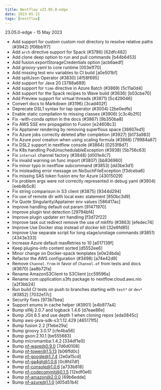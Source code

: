 ```yaml
---
title: Nextflow v23.05.0-edge
date: 2023-05-15
tags: [nextflow]
---
```


23.05.0-edge - 15 May 2023
- Add support for custom custom root directory to resolve relative paths (#3942) [f06bb1f7]
- Add `arch` directive support for Spack (#3786) [62dfc482]
- Add clone deep option to run and pull commands [b44b6453]
- Add fusion.exportStorageCredentials option [acb6aedf]
- Add groovy-yaml to core runtime [003e1f70]
- Add missing test env variables to CI build [a0e501bf]
- Add splitJson Operator (#3830) [4f58f695]
- Add support for Java 20 [3788a689]
- Add support for `time` directive in Azure Batch (#3869) [5c11a0d4]
- Add support for the Spack recipes to Wave build (#3636) [b03cbe70]
- Add Preview support for virtual threads (#3871) [5c429046]
- Convert docs to Markdown (#3196) [3cad402f]
- Deprecate DSL1 syntax for tap operator (#3004) [2be0edfe]
- Enable static compilation to missing classes (#3906) [c3c4b2f0]
- Fix -with-conda option in the docs (#3867) [9b350ba8]
- Fix AWS SSE env propagation to Fusion [e24608c3]
- Fix Apptainer rendering by removing superflous space [36607ed1]
- Fix Azure jobs correctly deleted after completion (#3927) [b173a983]
- Fix Azure pool creation when using scaling formula (#3868) [79984a87]
- Fix DSL2 support in nextflow console (#3864) [0253f8d7]
- Fix K8s handling PodUnschedulableException (#3938) [5b756c63]
- Fix `interval` channel factory (#3848) [d001e4c7]
- Fix invalid warning on func import (#3807) [bb836960]
- Fix minor typo in nextflow subcommand (#3853) [dd3be3d1]
- Fix misleading error message on NoSuchFileException [f3dceba6]
- Fix missing SAS token fusion env for Azure [43015029]
- Fix problem args were not correctly represented in debug yaml (#3904) [eeb4b5c8]
- Fix string comparison in S3 client (#3875) [9344d294]
- Fix use of remote dir with local exec statement [850bc3d9]
- Fix Quote Singularity/Apptainer env values [586417ac]
- Improve handling default out param [91471970]
- Improve plugin test detection [29794bf4]
- Improve plugin updater err handling [f3d72f22]
- Improve task out redirect remove the use of mkfifo (#3863) [efedec74]
- Improve Use Docker stop instead of docker kill [32e6fd85]
- Improve Use separate script for long stage/unstage commands (#3851) [4343e333]
- Increase Azure default maxRetries to 10 [a017139f]
- Keep plugins-info content sorted [d5552ee6]
- Minor change on Docker-spack templates [e0e24bda]
- Refactor the AWS configuration (#3498) [a74e42d9]
- Remove `Channel.from` in favor of `Channel.of` from tests and docs (#3670) [aa8b72fa]
- Rename AmazonS3Client to S3Client [cc59596a]
- Rename com.upplication.s3fs package to nextflow.cloud.aws.nio [a2f3bb24]
- Run build CI tests on push to branches starting with `test*` or `dev*` (#3852) [7032e17c]
- Security fixes [973b7bea]
- Support enums in cache helper (#3901) [e4b977a4]
- Bump slf4j 2.0.7 and logback 1.4.6 [d7eae86e]
- Bump JGit 6.5 and use depth 1 when cloning repos [eda0845c]
- Bump aws-java-sdk-s3:1.12.429 [465171f5]
- Bump fusion 2.2 [f1ebe29a]
- Bump groovy 3.0.17 [cfe4ba56]
- Bump gson:2.10.1 [be555683]
- Bump micromamba:1.4.2 [334df1e0]
- Bump nf-wave@0.9.0 [7d6d0108]
- Bump nf-tower@1.5.13 [b06ffd0c]
- Bump nf-google@1.7.4 [2e0a15cd]
- Bump nf-ga4gh@1.0.6 [0c8fd7df]
- Bump nf-console@1.0.6 [a733b818]
- Bump nf-codecommit@0.1.5 [12edf0e6]
- Bump nf-amazon@2.0.0 [69b6edde]
- Bump nf-azure@1.1.0 [d05d51b4]
